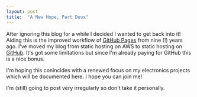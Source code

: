 ```yaml
---
layout: post
title:  "A New Hope, Part Deux"
---
```

After ignoring this blog for a while I decided I wanted to get back into it! Aiding this is the improved workflow of [GitHub Pages][githubpages] from nine (!) years ago. I've moved my blog from static hosting on AWS to static hosting on [GitHub][github]. It's got some limitations but since I'm already paying for GitHub this is a nice bonus.

I'm hoping this conincides with a renewed focus on my electronics projects which will be documented here. I hope you can join me!

I'm (still) going to post very irregularly so don't take it personally.

[github]: http://github.com
[githubpages]: https://pages.github.com
